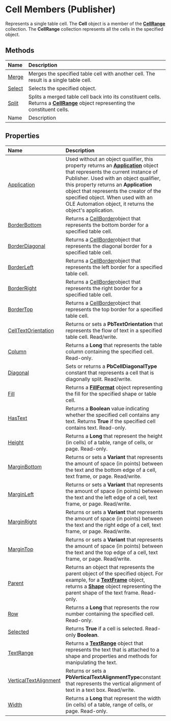 
# Cell Members (Publisher)
Represents a single table cell. The  **Cell** object is a member of the **[CellRange](86e164f3-2a04-013f-3da8-d45c013eae7b.md)** collection. The  **CellRange** collection represents all the cells in the specified object.

## Methods



|**Name**|**Description**|
|:-----|:-----|
| [Merge](09ae6910-ba47-4b0e-5792-ac9eb1298d57.md)|Merges the specified table cell with another cell. The result is a single table cell.|
| [Select](37a026a3-67ec-7a13-5eb4-66e14918579d.md)|Selects the specified object.|
| [Split](99bc34df-c8dc-90e5-4262-dbe0a9c9b61d.md)|Splits a merged table cell back into its constituent cells. Returns a  **[CellRange](86e164f3-2a04-013f-3da8-d45c013eae7b.md)** object representing the constituent cells.|
|Name|Description|

## Properties



|**Name**|**Description**|
|:-----|:-----|
| [Application](8ed632c6-ebcd-a6c6-3de0-42b40c17ffb4.md)|Used without an object qualifier, this property returns an  **[Application](acfc7efb-e6a5-a89a-3aee-3cb4af2f3508.md)** object that represents the current instance of Publisher. Used with an object qualifier, this property returns an  **Application** object that represents the creator of the specified object. When used with an OLE Automation object, it returns the object's application.|
| [BorderBottom](78892893-a1c9-5151-fb7b-1449c01e0bd4.md)|Returns a  [CellBorder](c4eddeac-54cd-95ff-9423-b06e515a720e.md)object that represents the bottom border for a specified table cell.|
| [BorderDiagonal](2c857a1b-2a0f-5796-9397-ad113dd984cb.md)|Returns a  [CellBorder](c4eddeac-54cd-95ff-9423-b06e515a720e.md)object that represents the diagonal border for a specified table cell.|
| [BorderLeft](f996a96f-4392-48c2-e5c2-bfe373a7997a.md)|Returns a  [CellBorder](c4eddeac-54cd-95ff-9423-b06e515a720e.md)object that represents the left border for a specified table cell.|
| [BorderRight](da741816-d61c-61db-cf33-5b181780b902.md)|Returns a  [CellBorder](c4eddeac-54cd-95ff-9423-b06e515a720e.md)object that represents the right border for a specified table cell.|
| [BorderTop](4119fcb7-7662-7ab5-ee56-4ef75aaa2766.md)|Returns a  [CellBorder](c4eddeac-54cd-95ff-9423-b06e515a720e.md)object that represents the top border for a specified table cell.|
| [CellTextOrientation](ad2c2f15-358c-7bbc-b249-b886a99ea4a5.md)|Returns or sets a  **PbTextOrientation** that represents the flow of text in a specified table cell. Read/write.|
| [Column](09e067a2-ee84-7a76-72b6-3b348238d020.md)|Returns a  **Long** that represents the table column containing the specified cell. Read-only.|
| [Diagonal](4ec93690-38ef-7434-55a5-419f14c9ea73.md)|Sets or returns a  **PbCellDiagonalType** constant that represents a cell that is diagonally split. Read/write.|
| [Fill](3ff3fda8-aca7-534e-6a56-99d6a3d9e9e2.md)| Returns a **[FillFormat](0a5d4f7a-c42a-28ad-c86d-ac9828a3b874.md)** object representing the fill for the specified shape or table cell.|
| [HasText](b44c5d24-7ac1-a63d-6986-05ed9c91dd8e.md)|Returns a  **Boolean** value indicating whether the specified cell contains any text. Returns **True** if the specified cell contains text. Read-only.|
| [Height](ced71ac0-eca8-0939-8812-fe0e79a47cba.md)|Returns a  **Long** that represent the height (in cells) of a table, range of cells, or page. Read-only.|
| [MarginBottom](a05fd3a4-f4d5-232a-1f5d-0fa1bce136bd.md)|Returns or sets a  **Variant** that represents the amount of space (in points) between the text and the bottom edge of a cell, text frame, or page. Read/write.|
| [MarginLeft](1b665a3b-6958-0548-ece1-9d3a7045eaac.md)|Returns or sets a  **Variant** that represents the amount of space (in points) between the text and the left edge of a cell, text frame, or page. Read/write.|
| [MarginRight](d297222e-7fc1-9225-e098-1a85d7734d77.md)|Returns or sets a  **Variant** that represents the amount of space (in points) between the text and the right edge of a cell, text frame, or page. Read/write.|
| [MarginTop](f408edd3-7199-b49a-817b-7b0e8461715c.md)|Returns or sets a  **Variant** that represents the amount of space (in points) between the text and the top edge of a cell, text frame, or page. Read/write.|
| [Parent](2eecfc29-e349-4dfe-0751-b2c43dce2f7e.md)|Returns an object that represents the parent object of the specified object. For example, for a  **[TextFrame](95e88f5a-b3dc-272e-7c1d-5282c97ae11e.md)** object, returns a **[Shape](666cb7f0-62a8-f419-9838-007ef29506ee.md)** object representing the parent shape of the text frame. Read-only.|
| [Row](b961af2b-6b03-f54b-922e-d2e7633a3dfe.md)|Returns a  **Long** that represents the row number containing the specified cell. Read-only.|
| [Selected](b07f40bf-a14b-9b2a-2e0d-dc907cc78748.md)|Returns  **True** if a cell is selected. Read-only **Boolean**.|
| [TextRange](31aa92d1-852f-3742-defa-94485411bcc3.md)|Returns a  **[TextRange](566f240b-d2a6-8cb3-9eb7-68328d6c28bd.md)** object that represents the text that is attached to a shape and properties and methods for manipulating the text.|
| [VerticalTextAlignment](793bf932-15d0-cce9-1d5d-aee5d260e1a0.md)|Returns or sets a  **PbVerticalTextAlignmentType**constant that represents the vertical alignment of text in a text box. Read/write.|
| [Width](894ab5ba-97a5-a731-cac2-151de813e5b8.md)|Returns a  **Long** that represent the width (in cells) of a table, range of cells, or page. Read-only.|
